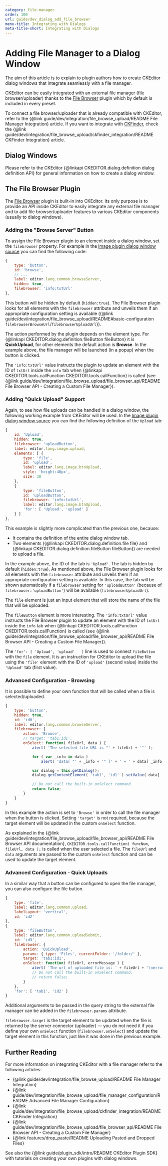 ```yaml
---
category: file-manager
order: 100
url: guide/dev_dialog_add_file_browser
menu-title: Integrating with Dialogs
meta-title-short: Integrating with Dialogs
---
```

<!--
Copyright (c) 2003-2019, CKSource - Frederico Knabben. All rights reserved.
For licensing, see LICENSE.md.
-->

# Adding File Manager to a Dialog Window

The aim of this article is to explain to plugin authors how to create CKEditor dialog windows that integrate seamlessly with a file manager.

<info-box info=""> CKEditor can be easily integrated with an external file manager (file browser/uploader) thanks to the <a href="https://ckeditor.com/cke4/addon/filebrowser">File Browser</a> plugin which by default is included in every preset.
</info-box>

To connect a file browser/uploader that is already compatible with CKEditor, refer to the {@link guide/dev/integration/file_browse_upload/README File Manager Integration} article. If you want to integrate with [CKFinder](http://cksource.com/ckfinder/),
check the {@link guide/dev/integration/file_browse_upload/ckfinder_integration/README CKFinder Integration} article.

## Dialog Windows

Please refer to the CKEditor {@linkapi CKEDITOR.dialog.definition dialog definition API} for general information on how to create a dialog window.

## The File Browser Plugin

The [File Browser](https://ckeditor.com/cke4/addon/filebrowser) plugin is built-in into CKEditor. Its only purpose is to provide an API inside CKEditor to easily integrate any external file manager and to add file browser/uploader features to various CKEditor components (usually to dialog windows).

### Adding the "Browse Server" Button

To assign the File Browser plugin to an element inside a dialog window, set the `filebrowser` property. For example in the [Image plugin dialog window source](https://github.com/ckeditor/ckeditor-dev/blob/master/plugins/image/dialogs/image.js) you can find the following code:

```js
{
	type: 'button',
	id: 'browse',
	// ...
	label: editor.lang.common.browseServer,
	hidden: true,
	filebrowser: 'info:txtUrl'
},
```

This button will be hidden by default (`hidden:true`). The File Browser plugin looks for all elements with the `filebrowser` attribute and unveils them if an appropriate configuration setting is available ({@link guide/dev/integration/file_browse_upload/README#basic-configuration `filebrowserBrowseUrl`/`filebrowserUploadUrl`}).

The action performed by the plugin depends on the element type. For {@linkapi CKEDITOR.dialog.definition.fileButton fileButton}
it is **QuickUpload**, for other elements the default action is **Browse**. In the example above, the file manager will be launched (in
a popup) when the button is clicked.

The `'info:txtUrl'` value instructs the plugin to update an element with the ID of `txtUrl` inside the `info` tab when {@linkapi CKEDITOR.tools.callFunction CKEDITOR.tools.callFunction} is called (see {@link guide/dev/integration/file_browse_upload/file_browser_api/README File Browser API - Creating a Custom File Manager}).

### Adding "Quick Upload" Support

Again, to see how file uploads can be handled in a dialog window, the following working example from CKEditor will be used. In the [Image plugin dialog window source](https://github.com/ckeditor/ckeditor-dev/blob/master/plugins/image/dialogs/image.js) you can find the following definition of the `Upload` tab:

```js
{
	id: 'Upload',
	hidden: true,
	filebrowser: 'uploadButton',
	label: editor.lang.image.upload,
	elements: [ {
		type: 'file',
		id: 'upload',
		label: editor.lang.image.btnUpload,
		style: 'height:40px',
		size: 38
	},
	{
		type: 'fileButton',
		id: 'uploadButton',
		filebrowser: 'info:txtUrl',
		label: editor.lang.image.btnUpload,
		'for': [ 'Upload', 'upload' ]
	} ]
},
```

This example is slightly more complicated than the previous one, because:

* It contains the definition of the entire dialog window tab.
* Two elements ({@linkapi CKEDITOR.dialog.definition.file file} and {@linkapi CKEDITOR.dialog.definition.fileButton fileButton}) are needed to upload a file.

In the example above, the ID of the tab is `'Upload'`. The tab is hidden by default (`hidden:true`). As mentioned above, the File Browser plugin looks for all elements with the `filebrowser` attribute and unveils them if an appropriate configuration setting is available. In this case, the tab will be shown automatically if a `filebrowser` setting for `'uploadButton'` (because of `filebrowser:'uploadButton'`) will be available (`filebrowserUploadUrl`).

The `file` element is just an input element that will store the name of the file that will be uploaded.

The `fileButton` element is more interesting. The `'info:txtUrl'` value instructs the File Browser plugin to update an element with the ID of `txtUrl` inside the `info` tab when {@linkapi CKEDITOR.tools.callFunction CKEDITOR.tools.callFunction} is called (see {@link guide/dev/integration/file_browse_upload/file_browser_api/README File Browser API - Creating a Custom File Manager}).

The `'for': [ 'Upload', 'upload'   ]` line is used to connect `fileButton` with the `file` element. It is an instruction for CKEditor to upload the file using the `'file'` element with the ID of `'upload'` (second value) inside the `'Upload'` tab (first value).

### Advanced Configuration - Browsing

It is possible to define your own function that will be called when a file is selected/uploaded.

```js
{
	type: 'button',
	hidden: true,
	id: 'id0',
	label: editor.lang.common.browseServer,
	filebrowser: {
		action: 'Browse',
		// target: 'tab1:id1',
		onSelect: function( fileUrl, data ) {
			alert( 'The selected file URL is "' + fileUrl + '"' );

			for ( var _info in data )
				alert( 'data[ "' + _info + '" ]' + ' = ' + data[ _info ] );

			var dialog = this.getDialog();
			dialog.getContentElement( 'tab1', 'id1' ).setValue( data[ 'fileUrl' ] );

			// Do not call the built-in onSelect command.
			return false;
		}
	}
}
```

In this example the action is set to `'Browse'` in order to call the file manager when the button is clicked. Setting `'target'` is not required, because the target element will be updated in the custom `onSelect` function.

As explained in the {@link guide/dev/integration/file_browse_upload/file_browser_api/README File Browser API documentation}, `CKEDITOR.tools.callFunction( funcNum, fileUrl, data );` is called when the user selected a file. The `fileUrl` and `data` arguments are passed to the custom `onSelect` function and can be used to update the target element.

### Advanced Configuration - Quick Uploads

In a similar way that a button can be configured to open the file manager, you can also configure the file button.

```js
{
	type: 'file',
	label: editor.lang.common.upload,
	labelLayout: 'vertical',
	id: 'id2'
},
{
	type: 'fileButton',
	label: editor.lang.common.uploadSubmit,
	id: 'id3',
	filebrowser: {
		action: 'QuickUpload',
		params: { type: 'Files', currentFolder: '/folder/' },
		target: 'tab1:id1',
		onSelect: function( fileUrl, errorMessage ) {
			alert( 'The url of uploaded file is: ' + fileUrl + '\nerrorMessage: ' + errorMessage );
			// Do not call the built-in onSelect command.
			// return false;
		}
	},
	'for': [ 'tab1', 'id2' ]
}
```

Additional arguments to be passed in the query string to the external file manager can be added in the `filebrowser.params` attribute.

`filebrowser.target` is the target element to be updated when the file is returned by the server connector (uploader) &mdash; you do not need it if you define your own `onSelect` function (`filebrowser.onSelect`) and update the target element in this function, just like it was done in the previous example.

## Further Reading

For more information on integrating CKEditor with a file manager refer to the following articles:

* {@link guide/dev/integration/file_browse_upload/README File Manager Integration}
* {@link guide/dev/integration/file_browse_upload/file_manager_configuration/README Advanced File Manager Configuration}
* {@link guide/dev/integration/file_browse_upload/ckfinder_integration/README CKFinder Integration}
* {@link guide/dev/integration/file_browse_upload/file_browser_api/README File Browser API - Creating a Custom File Manager}
* {@link features/drop_paste/README Uploading Pasted and Dropped Files}

See also the {@link guide/plugin_sdk/intro/README CKEditor Plugin SDK} with tutorials on creating your own plugins with dialog windows.
